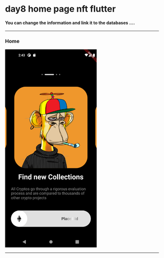 <h1> day8 home page nft flutter</h1>  
<h4> You can change the information and link it to the databases ....</h4>


<hr>


<h3>Home</h3> 



<img src="https://github.com/abenkoula71/day8-home-page-nft/blob/main/Screenshot_1680187414.png" width="300" /> 




<hr>

